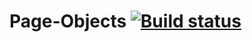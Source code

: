 # Page-Objects [![Build status](https://ci.appveyor.com/api/projects/status/mtfe25exxo0ynr2h/branch/master?svg=true)](https://ci.appveyor.com/project/Victoria159/page-objects-t3ryy/branch/master)
